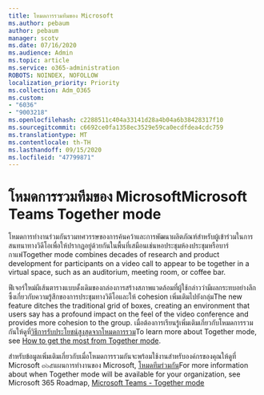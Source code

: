 ```yaml
---
title: โหมดการรวมทีมของ Microsoft
ms.author: pebaum
author: pebaum
manager: scotv
ms.date: 07/16/2020
ms.audience: Admin
ms.topic: article
ms.service: o365-administration
ROBOTS: NOINDEX, NOFOLLOW
localization_priority: Priority
ms.collection: Adm_O365
ms.custom:
- "6036"
- "9003218"
ms.openlocfilehash: c2288511c404a33141d28a4b04a6b38428317f10
ms.sourcegitcommit: c6692ce0fa1358ec3529e59ca0ecdfdea4cdc759
ms.translationtype: MT
ms.contentlocale: th-TH
ms.lasthandoff: 09/15/2020
ms.locfileid: "47799871"
---
```

# <a name="microsoft-teams-together-mode"></a><span data-ttu-id="eb9b5-102">โหมดการรวมทีมของ Microsoft</span><span class="sxs-lookup"><span data-stu-id="eb9b5-102">Microsoft Teams Together mode</span></span>

<span data-ttu-id="eb9b5-103">โหมดการทำงานร่วมกันรวมทศวรรษของการค้นคว้าและการพัฒนาผลิตภัณฑ์สำหรับผู้เข้าร่วมในการสนทนาทางวิดีโอเพื่อให้ปรากฏอยู่ด้วยกันในพื้นที่เสมือนเช่นหอประชุมห้องประชุมหรือบาร์กาแฟ</span><span class="sxs-lookup"><span data-stu-id="eb9b5-103">Together mode combines decades of research and product development for participants on a video call to appear to be together in a virtual space, such as an auditorium, meeting room, or coffee bar.</span></span> 

<span data-ttu-id="eb9b5-104">ฟีเจอร์ใหม่ผีเส้นตารางแบบดั้งเดิมของกล่องการสร้างสภาพแวดล้อมที่ผู้ใช้กล่าวว่ามีผลกระทบอย่างลึกซึ้งเกี่ยวกับความรู้สึกของการประชุมทางวิดีโอและให้ cohesion เพิ่มเติมไปยังกลุ่ม</span><span class="sxs-lookup"><span data-stu-id="eb9b5-104">The new feature ditches the traditional grid of boxes, creating an environment that users say has a profound impact on the feel of the video conference and provides more cohesion to the group.</span></span> <span data-ttu-id="eb9b5-105">เมื่อต้องการเรียนรู้เพิ่มเติมเกี่ยวกับโหมดการรวมกันให้ดูที่[วิธีการรับประโยชน์สูงสุดจากโหมดการรวม](https://techcommunity.microsoft.com/t5/microsoft-teams-blog/how-to-get-the-most-from-together-mode/ba-p/1509496)</span><span class="sxs-lookup"><span data-stu-id="eb9b5-105">To learn more about Together mode, see [How to get the most from Together mode](https://techcommunity.microsoft.com/t5/microsoft-teams-blog/how-to-get-the-most-from-together-mode/ba-p/1509496).</span></span>  

<span data-ttu-id="eb9b5-106">สำหรับข้อมูลเพิ่มเติมเกี่ยวกับเมื่อโหมดการรวมกันจะพร้อมใช้งานสำหรับองค์กรของคุณให้ดูที่ Microsoft ๓๖๕แผนการทำงานของ Microsoft, [โหมดทีมร่วมกัน](https://www.microsoft.com/microsoft-365/roadmap?featureid=65942)</span><span class="sxs-lookup"><span data-stu-id="eb9b5-106">For more information about when Together mode will be available for your organization, see Microsoft 365 Roadmap, [Microsoft Teams - Together mode](https://www.microsoft.com/microsoft-365/roadmap?featureid=65942)</span></span>
